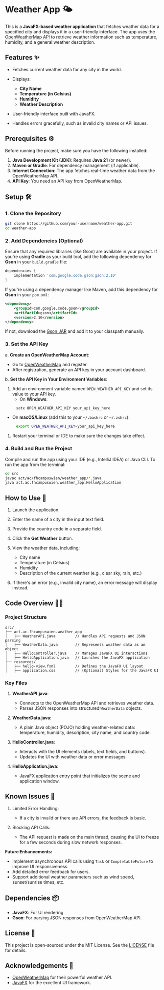 # Weather App 🌤️
This is a **JavaFX-based weather application** that fetches weather data for a specified city and displays it in a user-friendly interface. The app uses the [OpenWeatherMap API]() to retrieve weather information such as temperature, humidity, and a general weather description.

## Features ✨
- Fetches current weather data for any city in the world.
- Displays:
    - **City Name**
    - **Temperature (in Celsius)**
    - **Humidity**
    - **Weather Description**

- User-friendly interface built with JavaFX.
- Handles errors gracefully, such as invalid city names or API issues.

## Prerequisites ⚙️
Before running the project, make sure you have the following installed:
1. **Java Development Kit (JDK)**: Requires **Java 21** (or newer).
2. **Maven or Gradle**: For dependency management (if applicable).
3. **Internet Connection**: The app fetches real-time weather data from the OpenWeatherMap API.
4. **API Key**: You need an API key from OpenWeatherMap.

## Setup 🛠️
### 1. Clone the Repository
``` bash
git clone https://github.com/your-username/weather-app.git
cd weather-app
```
### 2. Add Dependencies (Optional)
Ensure that any required libraries (like Gson) are available in your project. If you're using **Gradle** as your build tool, add the following dependency for **Gson** in your `build.gradle` file:
``` gradle
dependencies {
    implementation 'com.google.code.gson:gson:2.10'
}
```
If you're using a dependency manager like Maven, add this dependency for **Gson** in your `pom.xml`:
``` xml
<dependency>
    <groupId>com.google.code.gson</groupId>
    <artifactId>gson</artifactId>
    <version>2.10</version>
</dependency>
```
If not, download the [Gson JAR]() and add it to your classpath manually.
### 3. Set the API Key
a. **Create an OpenWeatherMap Account**:
- Go to [OpenWeatherMap]() and register.
- After registration, generate an API key in your account dashboard.

b. **Set the API Key in Your Environment Variables**:
1. Add an environment variable named `OPEN_WEATHER_API_KEY` and set its value to your API key.
    - On **Windows**:
``` cmd
     setx OPEN_WEATHER_API_KEY your_api_key_here
```
- On **macOS/Linux** (add this to your `~/.bashrc` or `~/.zshrc`):
``` bash
     export OPEN_WEATHER_API_KEY=your_api_key_here
```
1. Restart your terminal or IDE to make sure the changes take effect.

### 4. Build and Run the Project
Compile and run the app using your IDE (e.g., IntelliJ IDEA) or Java CLI.
To run the app from the terminal:
``` bash
cd src
javac act/ac/fhcampuswien/weather_app/*.java
java act.ac.fhcampuswien.weather_app.HelloApplication
```
## How to Use 🚀
1. Launch the application.
2. Enter the name of a city in the input text field.
3. Provide the country code in a separate field.
4. Click the **Get Weather** button.
5. View the weather data, including:
    - City name
    - Temperature (in Celsius)
    - Humidity
    - Description of the current weather (e.g., clear sky, rain, etc.)

6. If there's an error (e.g., invalid city name), an error message will display instead.

## Code Overview 🧑‍💻
### Project Structure
``` plaintext
src/
├── act.ac.fhcampuswien.weather_app
│   ├── WeatherAPI.java         // Handles API requests and JSON parsing
│   ├── WeatherData.java        // Represents weather data as an object
│   ├── HelloController.java    // Manages JavaFX UI interactions
│   ├── HelloApplication.java   // Launches the JavaFX application
├── resources/
│   ├── hello-view.fxml         // Defines the JavaFX UI layout
│   ├── application.css         // (Optional) Styles for the JavaFX UI
```
### Key Files
1. **WeatherAPI.java**:
    - Connects to the OpenWeatherMap API and retrieves weather data.
    - Parses JSON responses into structured `WeatherData` objects.

2. **WeatherData.java**:
    - A plain Java object (POJO) holding weather-related data: temperature, humidity, description, city name, and country code.

3. **HelloController.java**:
    - Interacts with the UI elements (labels, text fields, and buttons).
    - Updates the UI with weather data or error messages.

4. **HelloApplication.java**:
    - JavaFX application entry point that initializes the scene and application window.

## Known Issues 🐞
1. Limited Error Handling:
    - If a city is invalid or there are API errors, the feedback is basic.

2. Blocking API Calls:
    - The API request is made on the main thread, causing the UI to freeze for a few seconds during slow network responses.

**Future Enhancements:**
- Implement asynchronous API calls using `Task` or `CompletableFuture` to improve UI responsiveness.
- Add detailed error feedback for users.
- Support additional weather parameters such as wind speed, sunset/sunrise times, etc.

## Dependencies 📦
- **JavaFX**: For UI rendering.
- **Gson**: For parsing JSON responses from OpenWeatherMap API.

## License 📄
This project is open-sourced under the MIT License. See the [LICENSE]() file for details.
## Acknowledgements 🙏
- [OpenWeatherMap]() for their powerful weather API.
- [JavaFX]() for the excellent UI framework.
